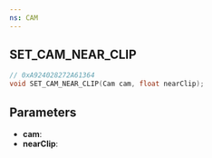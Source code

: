 ```yaml
---
ns: CAM
---
```

## SET_CAM_NEAR_CLIP

```c
// 0xA924028272A61364
void SET_CAM_NEAR_CLIP(Cam cam, float nearClip);
```

## Parameters
* **cam**:
* **nearClip**:
